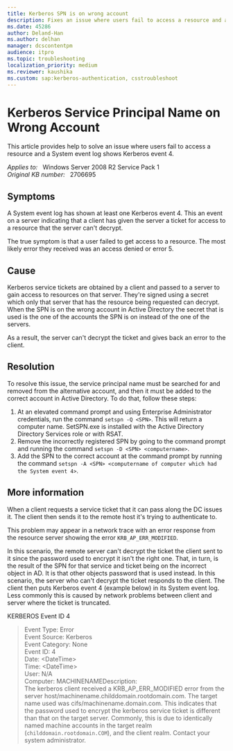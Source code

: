 ```yaml
---
title: Kerberos SPN is on wrong account
description: Fixes an issue where users fail to access a resource and a System event log shows Kerberos event 4.
ms.date: 45286
author: Deland-Han
ms.author: delhan
manager: dcscontentpm
audience: itpro
ms.topic: troubleshooting
localization_priority: medium
ms.reviewer: kaushika
ms.custom: sap:kerberos-authentication, csstroubleshoot
---
```

# Kerberos Service Principal Name on Wrong Account

This article provides help to solve an issue where users fail to access a resource and a System event log shows Kerberos event 4.

_Applies to:_ &nbsp; Windows Server 2008 R2 Service Pack 1  
_Original KB number:_ &nbsp; 2706695

## Symptoms

A System event log has shown at least one Kerberos event 4. This an event on a server indicating that a client has given the server a ticket for access to a resource that the server can't decrypt.

The true symptom is that a user failed to get access to a resource. The most likely error they received was an access denied or error 5.

## Cause

Kerberos service tickets are obtained by a client and passed to a server to gain access to resources on that server. They're signed using a secret which only that server that has the resource being requested can decrypt. When the SPN is on the wrong account in Active Directory the secret that is used is the one of the accounts the SPN is on instead of the one of the servers.

As a result, the server can't decrypt the ticket and gives back an error to the client.

## Resolution

To resolve this issue, the service principal name must be searched for and removed from the alternative account, and then it must be added to the correct account in Active Directory. To do that, follow these steps:

1. At an elevated command prompt and using Enterprise Administrator credentials, run the command `setspn -Q <SPN>`. This will return a computer name. SetSPN.exe is installed with the Active Directory Directory Services role or with RSAT.
2. Remove the incorrectly registered SPN by going to the command prompt and running the command `setspn -D <SPN> <computername>`.
3. Add the SPN to the correct account at the command prompt by running the command `setspn -A <SPN> <computername of computer which had the System event 4>`.

## More information

When a client requests a service ticket that it can pass along the DC issues it. The client then sends it to the remote host it's trying to authenticate to.

This problem may appear in a network trace with an error response from the resource server showing the error `KRB_AP_ERR_MODIFIED`.

In this scenario, the remote server can't decrypt the ticket the client sent to it since the password used to encrypt it isn't the right one. That, in turn, is the result of the SPN for that service and ticket being on the incorrect object in AD. It is that other objects password that is used instead. In this scenario, the server who can't decrypt the ticket responds to the client. The client then puts Kerberos event 4 (example below) in its System event log. Less commonly this is caused by network problems between client and server where the ticket is truncated.

KERBEROS Event ID 4

> Event Type: Error  
Event Source: Kerberos  
Event Category: None  
Event ID: 4  
Date: \<DateTime>  
Time: \<DateTime>  
User: N/A  
Computer: MACHINENAMEDescription:  
The kerberos client received a KRB_AP_ERR_MODIFIED error from the server
host/machinename.childdomain.rootdomain.com. The target name used was
cifs/machinename.domain.com. This indicates that the password used to encrypt the
kerberos service ticket is different than that on the target server. Commonly, this
is due to identically named machine accounts in the target realm
(`childdomain.rootdomain.COM`), and the client realm. Contact your system
administrator.  
